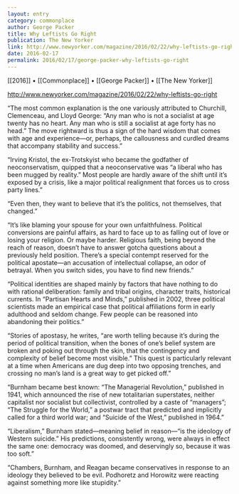 ```yaml
---
layout: entry
category: commonplace
author: George Packer
title: Why Leftists Go Right
publication: The New Yorker
link: http://www.newyorker.com/magazine/2016/02/22/why-leftists-go-right
date: 2016-02-17
permalink: 2016/02/17/george-packer-why-leftists-go-right
---
```


[[2016]] • [[Commonplace]] • [[George Packer]] • [[The New Yorker]]

http://www.newyorker.com/magazine/2016/02/22/why-leftists-go-right

“The most common explanation is the one variously attributed to Churchill, Clemenceau, and Lloyd George: “Any man who is not a socialist at age twenty has no heart. Any man who is still a socialist at age forty has no head.” The move rightward is thus a sign of the hard wisdom that comes with age and experience—or, perhaps, the callousness and curdled dreams that accompany stability and success.”

“Irving Kristol, the ex-Trotskyist who became the godfather of neoconservatism, quipped that a neoconservative was “a liberal who has been mugged by reality.” Most people are hardly aware of the shift until it’s exposed by a crisis, like a major political realignment that forces us to cross party lines.”

“Even then, they want to believe that it’s the politics, not themselves, that changed.”

“It’s like blaming your spouse for your own unfaithfulness. Political conversions are painful affairs, as hard to face up to as falling out of love or losing your religion. Or maybe harder. Religious faith, being beyond the reach of reason, doesn’t have to answer gotcha questions about a previously held position. There’s a special contempt reserved for the political apostate—an accusation of intellectual collapse, an odor of betrayal. When you switch sides, you have to find new friends.”

“Political identities are shaped mainly by factors that have nothing to do with rational deliberation: family and tribal origins, character traits, historical currents. In “Partisan Hearts and Minds,” published in 2002, three political scientists made an empirical case that political affiliations form in early adulthood and seldom change. Few people can be reasoned into abandoning their politics.”

“Stories of apostasy, he writes, “are worth telling because it’s during the period of political transition, when the bones of one’s belief system are broken and poking out through the skin, that the contingency and complexity of belief become most visible.” This quest is particularly relevant at a time when Americans are dug deep into two opposing trenches, and crossing no man’s land is a great way to get picked off.”

“Burnham became best known: “The Managerial Revolution,” published in 1941, which announced the rise of new totalitarian superstates, neither capitalist nor socialist but collectivist, controlled by a caste of “managers”; “The Struggle for the World,” a postwar tract that predicted and implicitly called for a third world war; and “Suicide of the West,” published in 1964.”

“Liberalism,” Burnham stated—meaning belief in reason—“is the ideology of Western suicide.” His predictions, consistently wrong, were always in effect the same one: democracy was doomed, and deservingly so, because it was too soft.”

“Chambers, Burnham, and Reagan became conservatives in response to an ideology they believed to be evil. Podhoretz and Horowitz were reacting against something more like stupidity.”
